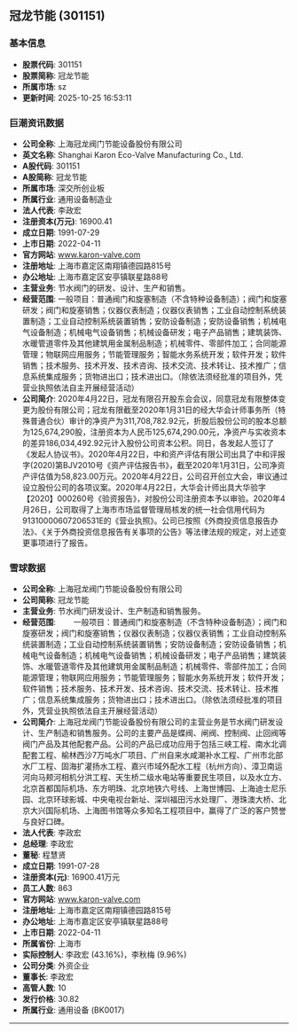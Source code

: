 ## 冠龙节能 (301151)

### 基本信息

- **股票代码**: 301151
- **股票简称**: 冠龙节能
- **所属市场**: sz
- **更新时间**: 2025-10-25 16:53:11

### 巨潮资讯数据

- **公司全称**: 上海冠龙阀门节能设备股份有限公司
- **英文名称**: Shanghai Karon Eco-Valve Manufacturing Co., Ltd.
- **A股代码**: 301151
- **A股简称**: 冠龙节能
- **所属市场**: 深交所创业板
- **所属行业**: 通用设备制造业
- **法人代表**: 李政宏
- **注册资本(万元)**: 16900.41
- **成立日期**: 1991-07-29
- **上市日期**: 2022-04-11
- **官方网站**: www.karon-valve.com
- **注册地址**: 上海市嘉定区南翔镇德园路815号
- **办公地址**: 上海市嘉定区安亭镇联星路88号
- **主营业务**: 节水阀门的研发、设计、生产和销售。
- **经营范围**: 一般项目：普通阀门和旋塞制造（不含特种设备制造）；阀门和旋塞研发；阀门和旋塞销售；仪器仪表制造；仪器仪表销售；工业自动控制系统装置制造；工业自动控制系统装置销售；安防设备制造；安防设备销售；机械电气设备制造；机械电气设备销售；机械设备研发；电子产品销售；建筑装饰、水暖管道零件及其他建筑用金属制品制造；机械零件、零部件加工；合同能源管理；物联网应用服务；节能管理服务；智能水务系统开发；软件开发；软件销售；技术服务、技术开发、技术咨询、技术交流、技术转让、技术推广；信息系统集成服务；货物进出口；技术进出口。（除依法须经批准的项目外，凭营业执照依法自主开展经营活动）
- **公司简介**: 2020年4月22日，冠龙有限召开股东会会议，同意冠龙有限整体变更为股份有限公司；冠龙有限截至2020年1月31日的经大华会计师事务所（特殊普通合伙）审计的净资产为311,708,782.92元，折股后股份公司的股本总额为125,674,290股，注册资本为人民币125,674,290.00元，净资产与实收资本的差异186,034,492.92元计入股份公司资本公积。同日，各发起人签订了《发起人协议书》。2020年4月22日，中和资产评估有限公司出具了中和评报字(2020)第BJV2010号《资产评估报告书》，截至2020年1月31日，公司净资产评估值为58,823.00万元。2020年4月22日，公司召开创立大会，审议通过设立股份公司的各项议案。2020年4月22日，大华会计师出具大华验字【2020】000260号《验资报告》，对股份公司注册资本予以审验。2020年4月26日，公司取得了上海市市场监督管理局核发的统一社会信用代码为91310000607206531E的《营业执照》。公司已按照《外商投资信息报告办法》、《关于外商投资信息报告有关事项的公告》等法律法规的规定，对上述变更事项进行了报告。

### 雪球数据

- **公司全称**: 上海冠龙阀门节能设备股份有限公司
- **公司简称**: 冠龙节能
- **主营业务**: 节水阀门研发设计、生产制造和销售服务。
- **经营范围**: 　　一般项目：普通阀门和旋塞制造（不含特种设备制造）；阀门和旋塞研发；阀门和旋塞销售；仪器仪表制造；仪器仪表销售；工业自动控制系统装置制造；工业自动控制系统装置销售；安防设备制造；安防设备销售；机械电气设备制造；机械电气设备销售；机械设备研发；电子产品销售；建筑装饰、水暖管道零件及其他建筑用金属制品制造；机械零件、零部件加工；合同能源管理；物联网应用服务；节能管理服务；智能水务系统开发；软件开发；软件销售；技术服务、技术开发、技术咨询、技术交流、技术转让、技术推广；信息系统集成服务；货物进出口；技术进出口。（除依法须经批准的项目外，凭营业执照依法自主开展经营活动）
- **公司简介**: 上海冠龙阀门节能设备股份有限公司的主营业务是节水阀门研发设计、生产制造和销售服务。公司的主要产品是蝶阀、闸阀、控制阀、止回阀等阀门产品及其他配套产品。公司的产品已成功应用于包括三峡工程、南水北调配套工程、榆林西沙7万吨水厂项目、广州自来水咸潮补水工程、广州市北部水厂工程、固海扩灌扬水工程、嘉兴市域外配水工程（杭州方向）、漳卫南运河向马颊河相机分洪工程、天生桥二级水电站等重要民生项目，以及水立方、北京首都国际机场、东方明珠、北京地铁六号线、上海世博园、上海迪士尼乐园、北京环球影城、中央电视台新址、深圳福田污水处理厂、港珠澳大桥、北京大兴国际机场、上海图书馆等众多知名工程项目中，赢得了广泛的客户赞誉与良好口碑。
- **法人代表**: 李政宏
- **总经理**: 李政宏
- **董秘**: 程慧贤
- **成立日期**: 1991-07-28
- **注册资本(元)**: 16900.41万元
- **员工人数**: 863
- **官方网站**: www.karon-valve.com
- **注册地址**: 上海市嘉定区南翔镇德园路815号
- **办公地址**: 上海市嘉定区安亭镇联星路88号
- **上市日期**: 2022-04-11
- **所属省份**: 上海市
- **实际控制人**: 李政宏 (43.16%)，李秋梅 (9.96%)
- **公司分类**: 外资企业
- **董事长**: 李政宏
- **高管人数**: 10
- **发行价格**: 30.82
- **所属行业**: 通用设备 (BK0017)

---